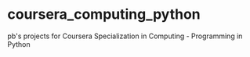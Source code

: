# coursera_computing_python
pb's projects for Coursera Specialization in Computing - Programming in Python
